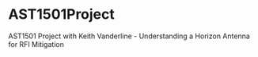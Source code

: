 # AST1501Project
AST1501 Project with Keith Vanderline - Understanding a Horizon Antenna for RFI Mitigation
